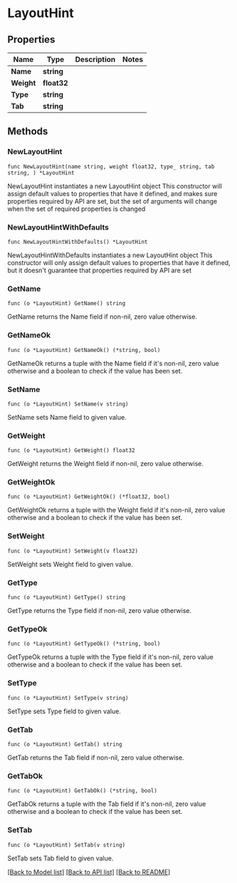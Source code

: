 # LayoutHint

## Properties

Name | Type | Description | Notes
------------ | ------------- | ------------- | -------------
**Name** | **string** |  | 
**Weight** | **float32** |  | 
**Type** | **string** |  | 
**Tab** | **string** |  | 

## Methods

### NewLayoutHint

`func NewLayoutHint(name string, weight float32, type_ string, tab string, ) *LayoutHint`

NewLayoutHint instantiates a new LayoutHint object
This constructor will assign default values to properties that have it defined,
and makes sure properties required by API are set, but the set of arguments
will change when the set of required properties is changed

### NewLayoutHintWithDefaults

`func NewLayoutHintWithDefaults() *LayoutHint`

NewLayoutHintWithDefaults instantiates a new LayoutHint object
This constructor will only assign default values to properties that have it defined,
but it doesn't guarantee that properties required by API are set

### GetName

`func (o *LayoutHint) GetName() string`

GetName returns the Name field if non-nil, zero value otherwise.

### GetNameOk

`func (o *LayoutHint) GetNameOk() (*string, bool)`

GetNameOk returns a tuple with the Name field if it's non-nil, zero value otherwise
and a boolean to check if the value has been set.

### SetName

`func (o *LayoutHint) SetName(v string)`

SetName sets Name field to given value.


### GetWeight

`func (o *LayoutHint) GetWeight() float32`

GetWeight returns the Weight field if non-nil, zero value otherwise.

### GetWeightOk

`func (o *LayoutHint) GetWeightOk() (*float32, bool)`

GetWeightOk returns a tuple with the Weight field if it's non-nil, zero value otherwise
and a boolean to check if the value has been set.

### SetWeight

`func (o *LayoutHint) SetWeight(v float32)`

SetWeight sets Weight field to given value.


### GetType

`func (o *LayoutHint) GetType() string`

GetType returns the Type field if non-nil, zero value otherwise.

### GetTypeOk

`func (o *LayoutHint) GetTypeOk() (*string, bool)`

GetTypeOk returns a tuple with the Type field if it's non-nil, zero value otherwise
and a boolean to check if the value has been set.

### SetType

`func (o *LayoutHint) SetType(v string)`

SetType sets Type field to given value.


### GetTab

`func (o *LayoutHint) GetTab() string`

GetTab returns the Tab field if non-nil, zero value otherwise.

### GetTabOk

`func (o *LayoutHint) GetTabOk() (*string, bool)`

GetTabOk returns a tuple with the Tab field if it's non-nil, zero value otherwise
and a boolean to check if the value has been set.

### SetTab

`func (o *LayoutHint) SetTab(v string)`

SetTab sets Tab field to given value.



[[Back to Model list]](../README.md#documentation-for-models) [[Back to API list]](../README.md#documentation-for-api-endpoints) [[Back to README]](../README.md)


